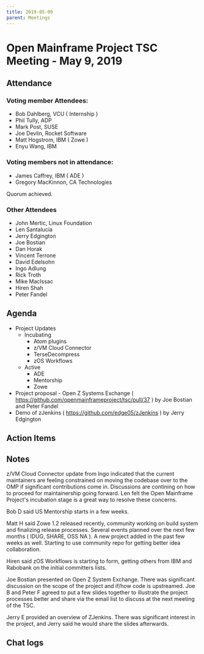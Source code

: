 ```yaml
---
title: 2019-05-09
parent: Meetings
---
```

# Open Mainframe Project TSC Meeting - May 9, 2019

## Attendance

### Voting member Attendees:

* Bob Dahlberg, VCU ( Internship )
* Phil Tully, ADP
* Mark Post, SUSE
* Joe Devlin, Rocket Software
* Matt Hogstrom, IBM ( Zowe )
* Enyu Wang, IBM

### Voting members not in attendance:

* James Caffrey, IBM ( ADE )
* Gregory MacKinnon, CA Technologies

Quorum achieved.

### Other Attendees

* John Mertic, Linux Foundation
* Len Santalucia
* Jerry Edgington
* Joe Bostian
* Dan Horak
* Vincent Terrone
* David Edelsohn
* Ingo Adlung
* Rick Troth
* Mike MacIssac
* Hiren Shah
* Peter Fandel

## Agenda

* Project Updates
  * Incubating
    * Atom plugins
    * z/VM Cloud Connector
    * TerseDecompress
    * zOS Workflows
  * Active
    * ADE
    * Mentorship
    * Zowe
* Project proposal - Open Z Systems Exchange ( https://github.com/openmainframeproject/tsc/pull/37 ) by Joe Bostian and Peter Fandel
* Demo of zJenkins ( https://github.com/edge05/zJenkins ) by Jerry Edgington

## Action Items

## Notes

z/VM Cloud Connector update from Ingo indicated that the current maintainers are feeling constrained on moving the codebase over to the OMP if significant contributions come in. Discussions are contining on how to proceed for maintainership going forward. Len felt the Open Mainframe Project's incubation stage is a great way to resolve these concerns.

Bob D said US Mentorship starts in a few weeks.

Matt H said Zowe 1.2 released recently, community working on build system and finalizing release processes. Several events planned over the next few months ( IDUG, SHARE, OSS NA ). A new project added in the past few weeks as well. Starting to use community repo for getting better idea collaboration.

Hiren said zOS Workflows is starting to form, getting others from IBM and Rabobank on the initial committers lists.

Joe Bostian presented on Open Z System Exchange. There was significant discussion on the scope of the project and if/how code is upstreamed. Joe B and Peter F agreed to put a few slides together to illustrate the project processes better and share via the email list to discuss at the next meeting of the TSC.

Jerry E provided an overview of ZJenkins. There was significant interest in the project, and Jerry said he would share the slides afterwards.

## Chat logs
